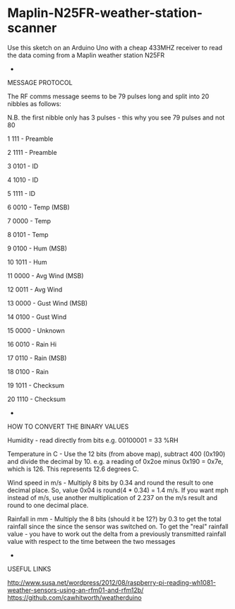 # Maplin-N25FR-weather-station-scanner

Use this sketch on an Arduino Uno with a cheap 433MHZ receiver to read the data coming from a Maplin weather station N25FR

- 

MESSAGE PROTOCOL

The RF comms message seems to be 79 pulses long and split into 20 nibbles as follows:

N.B. the first nibble only has 3 pulses - this why you see 79 pulses and not 80

1  111   - Preamble

2  1111  - Preamble

3  0101  - ID

4  1010  - ID

5  1111  - ID

6  0010  - Temp      (MSB)

7  0000  - Temp

8  0101  - Temp

9  0100  - Hum       (MSB)

10 1011  - Hum

11 0000  - Avg Wind  (MSB)

12 0011  - Avg Wind

13 0000  - Gust Wind (MSB)

14 0100  - Gust Wind

15 0000  - Unknown

16 0010  - Rain Hi

17 0110  - Rain      (MSB)

18 0100  - Rain

19 1011  - Checksum

20 1110  - Checksum

-

HOW TO CONVERT THE BINARY VALUES

Humidity - read directly from bits e.g. 00100001 = 33 %RH

Temperature in C - Use the 12 bits (from above map), subtract 400 (0x190) and divide the decimal by 10. e.g. a reading of 0x2oe minus 0x190 = 0x7e, which is 126. This represents 12.6 degrees C.

Wind speed in m/s - Multiply 8 bits by 0.34 and round the result to one decimal place. So, value 0x04 is round(4 * 0.34) = 1.4 m/s. If you want mph instead of m/s, use another multiplication of 2.237 on the m/s result and round to one decimal place.

Rainfall in mm - Multiply the 8 bits (should it be 12?) by 0.3 to get the total rainfall since the since the sensor was switched on. To get the "real" rainfall value - you have to work out the delta from a previously transmitted rainfall value with respect to the time between the two messages

-

USEFUL LINKS

http://www.susa.net/wordpress/2012/08/raspberry-pi-reading-wh1081-weather-sensors-using-an-rfm01-and-rfm12b/
https://github.com/cawhitworth/weatherduino
